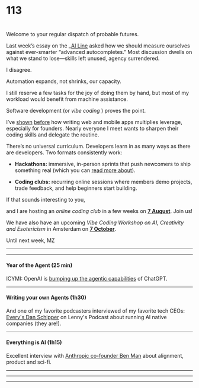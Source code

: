 # 113

#

Welcome to your regular dispatch of probable futures.

Last week’s essay on the _[AI Line](https://newsletter.envisioning.io/p/the-ai-line-112) asked how we should measure ourselves against ever-smarter “advanced autocompletes.” Most discussion dwells on what we stand to lose—skills left unused, agency surrendered.

I disagree.

Automation expands, not shrinks, our capacity.

I still reserve a few tasks for the joy of doing them by hand, but most of my workload would benefit from machine assistance.

Software development (or _vibe coding_ ) proves the point.

I’ve [shown](https://newsletter.envisioning.io/p/we-turned-sand-into-thinking-machines) [before](https://newsletter.envisioning.io/p/futures-collapse-105) how writing web and mobile apps multiplies leverage, especially for founders. Nearly everyone I meet wants to sharpen their coding skills and delegate the routine.

There’s no universal curriculum. Developers learn in as many ways as there are developers. Two formats consistently work:

* **Hackathons:** immersive, in-person sprints that push newcomers to ship something real (which you can [read more about](https://newsletter.envisioning.io/p/failure-of-imagination-111)).

* **Coding clubs:** recurring online sessions where members demo projects, trade feedback, and help beginners start building.

If that sounds interesting to you,

and I are hosting an _online coding club_ in a few weeks on **[7 August](https://lu.ma/agg0ehir)**. Join us\!

We have also have an upcoming _Vibe Coding Workshop on AI, Creativity and Esotericism_ in Amsterdam on **[7 October](https://lu.ma/1v8jsbla)**.

Until next week,
MZ

* * *

* * *

#### Year of the Agent (25 min)

ICYMI: OpenAI is [bumping up the agentic capabilities](https://youtu.be/1jn_RpbPbEc) of ChatGPT.

* * *

#### Writing your own Agents (1h30)

And one of my favorite podcasters interviewed of my favorite tech CEOs: [Every's Dan Schipper](https://youtu.be/crMrVozp_h8) on Lenny's Podcast about running AI native companies (they are\!).

* * *

#### Everything is AI (1h15)

Excellent interview with [Anthropic co-founder Ben Man](https://youtu.be/WWoyWNhx2XU) about alignment, product and sci-fi.

* * *

* * *

* * *
